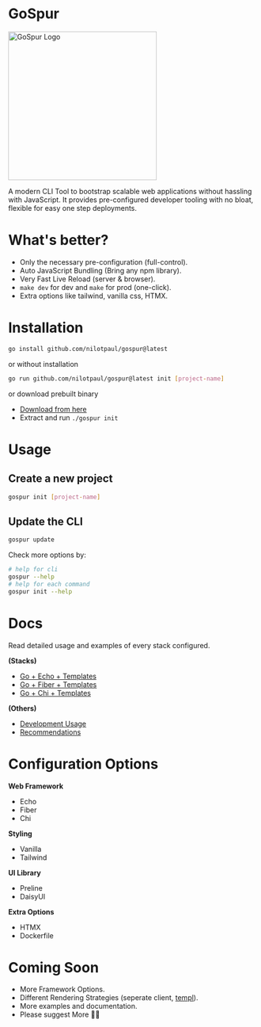 # GoSpur

<img src="/assets/gospur.png" width="300" alt="GoSpur Logo" />

A modern CLI Tool to bootstrap scalable web applications without hassling with JavaScript. It provides pre-configured developer tooling with no bloat, flexible for easy one step deployments.

# What's better?

- Only the necessary pre-configuration (full-control).
- Auto JavaScript Bundling (Bring any npm library).
- Very Fast Live Reload (server & browser).
- `make dev` for dev and `make` for prod (one-click).
- Extra options like tailwind, vanilla css, HTMX. 


# Installation

```sh
go install github.com/nilotpaul/gospur@latest
```

or without installation

```sh
go run github.com/nilotpaul/gospur@latest init [project-name]
```

or download prebuilt binary

- [Download from here](https://github.com/nilotpaul/gospur/releases/latest)
- Extract and run `./gospur init`

# Usage

## Create a new project
```sh
gospur init [project-name]
```
## Update the CLI
```sh
gospur update
``` 

Check more options by:
```sh
# help for cli
gospur --help
# help for each command
gospur init --help
```

# Docs

Read detailed usage and examples of every stack configured.

**(Stacks)**
- [Go + Echo + Templates](/docs/go-echo-templates.md)
- [Go + Fiber + Templates](/docs/go-fiber-templates.md)
- [Go + Chi + Templates](/docs/go-chi-templates.md)

**(Others)**
- [Development Usage](/docs/development-usage.md)
- [Recommendations](/docs/recommendations/index.md)

# Configuration Options

**Web Framework**
- Echo  
- Fiber
- Chi

**Styling**
- Vanilla  
- Tailwind

**UI Library** 
- Preline  
- DaisyUI

**Extra Options**
- HTMX  
- Dockerfile

# Coming Soon

- More Framework Options.
- Different Rendering Strategies (seperate client, [templ](https://templ.guide)).
- More examples and documentation.
- Please suggest More 🙏🏼
